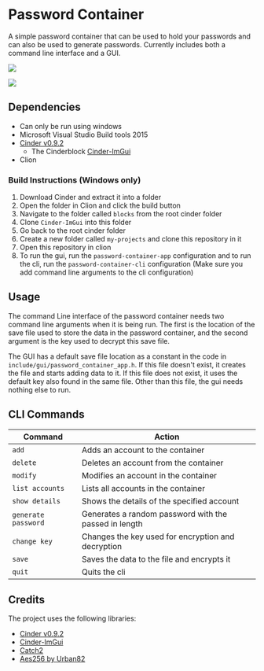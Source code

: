 # Password Container
A simple password container that can be used to hold your passwords and can also be used to generate
passwords. Currently includes both a command line interface and a GUI.

![](https://i.imgur.com/urjdfNt.png)

![](https://i.imgur.com/9heXJjx.png)

## Dependencies
* Can only be run using windows
* Microsoft Visual Studio Build tools 2015
* [Cinder v0.9.2](https://libcinder.org/download)
  * The Cinderblock [Cinder-ImGui](https://github.com/aayushiron/Cinder-ImGui)
* Clion

### Build Instructions (Windows only)
1) Download Cinder and extract it into a folder
2) Open the folder in Clion and click the build button
3) Navigate to the folder called `blocks` from the root cinder folder
4) Clone `Cinder-ImGui` into this folder
5) Go back to the root cinder folder
6) Create a new folder called `my-projects` and clone this repository in it
7) Open this repository in clion
8) To run the gui, run the `password-container-app` configuration and to run the cli, run the
   `password-container-cli` configuration (Make sure you add command line arguments to the cli
   configuration)

## Usage
The command Line interface of the password container needs two command line arguments when it is
being run. The first is the location of the save file used to store the data in the password 
container, and the second argument is the key used to decrypt this save file.

The GUI has a default save file location as a constant in the code in 
`include/gui/password_container_app.h`. If this file doesn't exist, it
creates the file and starts adding data to it. If this file does not exist, it uses the default
key also found in the same file. Other than this file, the gui needs nothing else to run.

## CLI Commands
| Command           | Action                                               |
|-------------------|------------------------------------------------------|
|`add`              | Adds an account to the container                     |
|`delete`           | Deletes an account from the container                |
|`modify`           | Modifies an account in the container                 |
|`list accounts`    | Lists all accounts in the container                  |
|`show details`     | Shows the details of the specified account           |
|`generate password`| Generates a random password with the passed in length|
|`change key`       | Changes the key used for encryption and decryption   |
|`save`             | Saves the data to the file and encrypts it           |
|`quit`             | Quits the cli                                        |

## Credits
The project uses the following libraries:
* [Cinder v0.9.2](https://libcinder.org/download)
* [Cinder-ImGui](https://github.com/aayushiron/Cinder-ImGui)
* [Catch2](https://github.com/catchorg/Catch2.git)
* [Aes256 by Urban82](https://github.com/Urban82/Aes256)